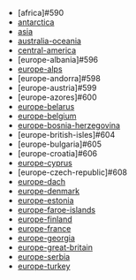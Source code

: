 * [africa]#590
* [antarctica](https://circle-artifacts.com/gh/navit-gps/maptool/395/artifacts/0/tmp/circle-artifacts.YwFZ9TR/antarctica.bin)
* [asia](https://circle-artifacts.com/gh/navit-gps/maptool/511/artifacts/0/tmp/circle-artifacts.Sy3jg3V/asia.bin)
* [australia-oceania](https://circle-artifacts.com/gh/navit-gps/maptool/512/artifacts/0/tmp/circle-artifacts.gFLwVvP/australia-oceania.bin)
* [central-america](https://circle-artifacts.com/gh/navit-gps/maptool/404/artifacts/0/tmp/circle-artifacts.gkcZZOu/central-america.bin)
* [europe-albania]#596
* [europe-alps](https://circle-artifacts.com/gh/navit-gps/maptool/514/artifacts/0/tmp/circle-artifacts.7Jf3pjA/europe-alps.bin)
* [europe-andorra]#598
* [europe-austria]#599
* [europe-azores]#600
* [europe-belarus](https://circle-artifacts.com/gh/navit-gps/maptool/518/artifacts/0/tmp/circle-artifacts.s0wgQkj/europe-belarus.bin)
* [europe-belgium](https://circle-artifacts.com/gh/navit-gps/maptool/519/artifacts/0/tmp/circle-artifacts.vHoy9pm/europe-belgium.bin)
* [europe-bosnia-herzegovina](https://circle-artifacts.com/gh/navit-gps/maptool/520/artifacts/0/tmp/circle-artifacts.KggTlGf/europe-bosnia-herzegovina.bin)
* [europe-british-isles]#604
* [europe-bulgaria]#605
* [europe-croatia]#606
* [europe-cyprus](https://circle-artifacts.com/gh/navit-gps/maptool/524/artifacts/0/tmp/circle-artifacts.p61TP2r/europe-cyprus.bin)
* [europe-czech-republic]#608
* [europe-dach](https://circle-artifacts.com/gh/navit-gps/maptool/526/artifacts/0/tmp/circle-artifacts.XIDPXBF/europe-dach.bin)
* [europe-denmark](https://circle-artifacts.com/gh/navit-gps/maptool/436/artifacts/0/tmp/circle-artifacts.oKYSlI8/europe-denmark.bin)
* [europe-estonia](https://circle-artifacts.com/gh/navit-gps/maptool/528/artifacts/0/tmp/circle-artifacts.hFU6eWs/europe-estonia.bin)
* [europe-faroe-islands](https://circle-artifacts.com/gh/navit-gps/maptool/529/artifacts/0/tmp/circle-artifacts.aRKZnxH/europe-faroe-islands.bin)
* [europe-finland](https://circle-artifacts.com/gh/navit-gps/maptool/530/artifacts/0/tmp/circle-artifacts.9A8EqvT/europe-finland.bin)
* [europe-france]()
* [europe-georgia](https://circle-artifacts.com/gh/navit-gps/maptool/532/artifacts/0/tmp/circle-artifacts.zhxlKsX/europe-georgia.bin)
* [europe-great-britain](https://circle-artifacts.com/gh/navit-gps/maptool/534/artifacts/0/tmp/circle-artifacts.uOXzDHK/europe-great-britain.bin)
* [europe-serbia](https://circle-artifacts.com/gh/navit-gps/maptool/475/artifacts/0/tmp/circle-artifacts.BzDwarC/europe-serbia.bin)
* [europe-turkey](https://circle-artifacts.com/gh/navit-gps/maptool/488/artifacts/0/tmp/circle-artifacts.yPp7ARK/europe-turkey.bin)
